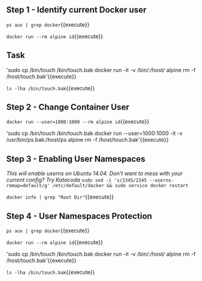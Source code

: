 ## Step 1 - Identify current Docker user

`ps aux | grep docker`{{execute}}

`docker run --rm alpine id`{{execute}}

## Task

'sudo cp /bin/touch /bin/touch.bak
docker run -it -v /bin/:/host/ alpine rm -f /host/touch.bak'{{execute}}

`ls -lha /bin/touch.bak`{{execute}}

## Step 2 - Change Container User

`docker run --user=1000:1000 --rm alpine id`{{execute}}

'sudo cp /bin/touch /bin/touch.bak
docker run --user=1000:1000 -it -v /usr/bin/ps.bak:/host/ps alpine rm -f /host/touch.bak'{{execute}}

## Step 3 - Enabling User Namespaces

_This will enable userns on Ubuntu 14.04. Don't want to mess with your current config? Try Katacoda_
`sudo sed -i 's/2345/2345 --userns-remap=default/g' /etc/default/docker && sudo service docker restart`

`docker info | grep "Root Dir"`{{execute}}

## Step 4 - User Namespaces Protection

`ps aux | grep docker`{{execute}}

`docker run --rm alpine id`{{execute}}

'sudo cp /bin/touch /bin/touch.bak
docker run -it -v /bin/:/host/ alpine rm -f /host/touch.bak'{{execute}}

`ls -lha /bin/touch.bak`{{execute}}
